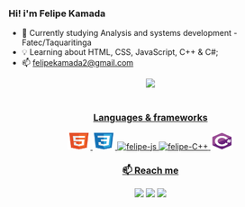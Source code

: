 ### Hi! i'm Felipe Kamada

- 📜 Currently studying Analysis and systems development - Fatec/Taquaritinga
- 💡 Learning about HTML, CSS, JavaScript, C++ & C#; 
- 📫 felipekamada2@gmail.com




<div align="center">
  <a href="https://github.com/Kamadarada">
  <!--<img height="160em" src="https://github-readme-stats.vercel.app/api?username=Kamadarada&show_icons=true&theme=dracula&include_all_commits=true&count_private=true"/>!-->
  <img height="160em" src="https://github-readme-stats.vercel.app/api/top-langs/?username=Kamadarada&layout=compact&langs_count=7&theme=dracula"/>
  <!--<img src="https://github-readme-stats.vercel.app/api/top-langs/?username=Kamadarada&langs_count=10&layout=compact&bg_color=30,e96443,904e95&title_color=fff&text_color=fff" alt="Top Languages">!-->
    
</div>


<div style="display: inline_block " align="center"><br>
  
  <h3>Languages & frameworks</h3>
<img alt="felipe-HTML" height="30" width="40" src="https://raw.githubusercontent.com/devicons/devicon/master/icons/html5/html5-original.svg">
<img  alt="felipe-CSS" height="30" width="40" src="https://raw.githubusercontent.com/devicons/devicon/master/icons/css3/css3-original.svg">
<img alt="felipe-js" height="30" width="40" src="https://cdn.jsdelivr.net/gh/devicons/devicon/icons/javascript/javascript-original.svg">
<img  alt="felipe-C++" height="30" width="40" src="https://cdn.jsdelivr.net/gh/devicons/devicon/icons/cplusplus/cplusplus-original.svg">
<img alt="felipe-Csharp" height="30" width="40" src="https://raw.githubusercontent.com/devicons/devicon/master/icons/csharp/csharp-original.svg">

               
               
</div>
  

<div align="center"> 
  <h3>📫 Reach me</h3>
  <a href="https://www.instagram.com/felipe.kamada/" target="_blank"><img src="https://img.shields.io/badge/-Instagram-%23E4405F?style=for-the-badge&logo=instagram&logoColor=white" target="_blank"></a>
 <a href = "mailto:felipekamada2@gmail.com"><img src="https://img.shields.io/badge/-Gmail-%23333?style=for-the-badge&logo=gmail&logoColor=white" target="_blank"></a>
  <a href="https://www.linkedin.com/in/felipe-de-castro-kamada-795831239/" target="_blank"><img src="https://img.shields.io/badge/-LinkedIn-%230077B5?style=for-the-badge&logo=linkedin&logoColor=white" target="_blank"></a> 
 
 
  <!--![Snake animation](https://github.com/Kamadarada/Kamadarada/blob/output/github-contribution-grid-snake.svg)!-->
  
</div>
  
  
  
  
  



